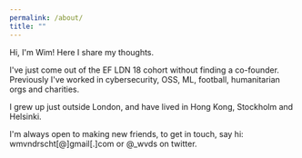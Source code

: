 ```yaml
---
permalink: /about/
title: ""
---
```




Hi, I'm Wim! Here I share my thoughts.

I've just come out of the EF LDN 18 cohort without finding a co-founder. Previously I've worked in cybersecurity, OSS, ML, football, humanitarian orgs and charities.

I grew up just outside London, and have lived in Hong Kong, Stockholm and Helsinki.

I'm always open to making new friends, to get in touch, say hi: wmvndrscht[@]gmail[.]com or @_wvds on twitter.
